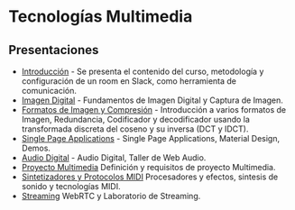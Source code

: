 # Tecnologías Multimedia

## Presentaciones
* [Introducción](https://docs.google.com/presentation/d/1wOiA1N3HgRELqbueYG8Nod7sEVQ15Atkx3Aw3P4BdlY/pub?start=false&loop=false&delayms=5000) - Se presenta el contenido del curso, metodología y configuración de un room en Slack, como herramienta de comunicación.
* [Imagen Digital](https://docs.google.com/presentation/d/1VXhMUpZ-sUVIi4EahOPt6GQVsUrAFUwkQ5BFqEsL1bA/pub?start=false&loop=false&delayms=5000) - Fundamentos de Imagen Digital y Captura de Imagen.
* [Formatos de Imagen y Compresión](https://docs.google.com/presentation/d/1D2fASq7F5l8e9b4aHzo35oId4EXk9JUFQh6kJ8vcHTI/pub?start=false&loop=false&delayms=5000) - Introducción a varios formatos de Imagen, Redundancia, Codificador y decodificador usando la transformada discreta del coseno y su inversa (DCT y IDCT).
* [Single Page Applications](https://docs.google.com/presentation/d/1IbHdHKf15lfRSB-Pr5pIGXbmrS-TsCk6SKhGzL7nrlg/pub?start=false&loop=false&delayms=5000) - Single Page Applications, Material Design, Demos.
* [Audio Digital](https://docs.google.com/presentation/d/1v1ZuUR_1NExjiDvbw1EcAstapJHkH_WTddFFC0ViLI4/pub?start=false&loop=false&delayms=5000) - Audio Digital, Taller de Web Audio.
* [Proyecto Multimedia](https://docs.google.com/presentation/d/1rQW8DHobgZY3V6PKtIdtxyqoxaVzT7scCGnQEnTt6mE/pub?start=false&loop=false&delayms=3000) Definición y requisitos de proyecto Multimedia.
* [Sintetizadores y Protocolos MIDI](https://docs.google.com/presentation/d/1VZk1Ol9Vi2NKq3UoaJ_n3UdfTSK_4YaN6QroePpp6D0/pub?start=false&loop=false&delayms=3000) Procesadores y efectos, sintesis de sonido y tecnologías MIDI.
* [Streaming](https://docs.google.com/presentation/d/1lKMM5pHH1cyP4YLYf3wmOFC7GBEMToAXrE2hVNS75F0/pub?start=false&loop=false&delayms=3000) WebRTC y Laboratorio de Streaming.
